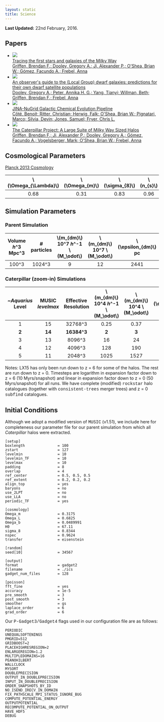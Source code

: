 ```yaml
---
layout: static
title: Science
---
```


<b>Last Updated:</b> 22nd February, 2016.

## Papers

<ul class="projectlist">
<li>
  <a href="http://adsabs.harvard.edu/abs/2016arXiv161100759G">
      <img src="/assets/gallery/papers/paper4.png">
      <div class="container">
        <span class="projectlistheading">Tracing the first stars and galaxies of the Milky Way</span><br />
        Griffen, Brendan F.; Dooley, Gregory A.; Ji, Alexander P.; O'Shea, Brian W.; Gómez, Facundo A.; Frebel, Anna
      </div>
  </a>
  </li>
<li>
  <a href="http://adsabs.harvard.edu/abs/2016arXiv161000708D">
      <img src="/assets/gallery/papers/paper3.png">
      <div class="container">
        <span class="projectlistheading">An observer's guide to the (Local Group) dwarf galaxies: predictions for their own dwarf satellite populations</span><br />
        Dooley, Gregory A.; Peter, Annika H. G.; Yang, Tianyi; Willman, Beth; Griffen, Brendan F.; Frebel, Anna
      </div>
  </a>
  </li>
<li>
  <a href="http://adsabs.harvard.edu/abs/2016arXiv160909528C">
      <img src="/assets/gallery/papers/paper2.png">
      <div class="container">
        <span class="projectlistheading">JINA-NuGrid Galactic Chemical Evolution Pipeline</span><br />
        Côté, Benoit; Ritter, Christian; Herwig, Falk; O'Shea, Brian W.; Pignatari, Marco; Silvia, Devin; Jones, Samuel; Fryer, Chris L.
      </div>
  </a>
  </li>
  <li>
  <a href="http://adsabs.harvard.edu/cgi-bin/bib_query?arXiv:1509.01255">
      <img src="/assets/papers/paper1.png">
      <div class="container">
        <span class="projectlistheading">The Caterpillar Project: A Large Suite of Milky Way Sized Halos</span><br />
        Griffen, Brendan F.; Ji, Alexander P.; Dooley, Gregory A.; Gómez, Facundo A.; Vogelsberger, Mark; O'Shea, Brian W.; Frebel, Anna
      </div>
  </a>
  </li>
</ul>

## Cosmological Parameters
[Planck 2013 Cosmology](http://adsabs.harvard.edu/cgi-bin/bib_query?arXiv:1303.5076)

  \\(\Omega_{\Lambda}\\) | \\(\Omega_{m}\\) | \\(\sigma_{8}\\) | \\(n_{s}\\) | \\(h\\)
  :---: | :---: | :---: | :---: | :--:
  0.68  | 0.31  | 0.83  | 0.96  | 0.67

## Simulation Parameters

### Parent Simulation

  Volume <br> *h*^3 Mpc^3 | # particles | \\(m_{dm}\\) <br> 10^7 *h*^-1 \\(M_\odot\\) | \\(m_{dm}\\) <br> 10^7 \\(M_\odot\\) | \\(\epsilon_{dm}\\) <br> pc 
  :---: | :---: | :---: | :---: | :---: 
        100^3          | 1024^3 | 9 | 12 | 2441 

### Caterpillar (zoom-in) Simulations

~*Aquarius* <br> Level | MUSIC <br> *levelmax* | Effective <br> Resolution | \\(m_{dm}\\) <br> 10^4 *h*^-1 \\(M_\odot\\) | \\(m_{dm}\\) <br> 10^4 \\(M_\odot\\) | \\(\epsilon_{dm}\\) <br> pc 
  :---: | :---: | :---: | :---: | :---: | :---: 
1 | 15 | 32768^3 | 0.25 | 0.37 | 36
**2** | **14** | **16384^3** | **2** | **3** | **76**
3 | 13 | 8096^3 | 16 | 24 | 152
4 | 12 | 4096^3 | 128 | 190 | 228
5 | 11 | 2048^3 | 1025 | 1527 | 452

Notes: LX15 has only been run down to z = 6 for some of the halos. The rest are run down to z = 0. Timesteps are logarithm in expansion factor down to z = 6 (10 Myrs/snapshot) and linear in expansion factor down to z = 0 (50 Myrs/snapshot) for all runs. We have complete (modified) <span style="font-family:Courier">rockstar</span> halo catalogues (together with <span style="font-family:Courier">consistent-trees</span> merger trees) and z = 0 <span style="font-family:Courier">subfind</span> catalogues.

## Initial Conditions

Although we adopt a modified version of <span style="font-family:Courier">MUSIC</span> (v1.51), we include here for completeness our parameter file for our parent simulation from which all *Caterpillar* halos were extracted.

```Text
[setup]  
boxlength               = 100  
zstart                  = 127  
levelmin                = 10  
levelmin_TF             = 10  
levelmax                = 10  
padding                 = 8  
overlap                 = 4  
ref_center              = 0.5, 0.5, 0.5  
ref_extent              = 0.2, 0.2, 0.2  
align_top               = yes  
baryons                 = no  
use_2LPT                = no  
use_LLA                 = no  
periodic_TF             = yes  

[cosmology]  
Omega_m                 = 0.3175          
Omega_L                 = 0.6825          
Omega_b                 = 0.0489991       
H0                      = 67.11           
sigma_8                 = 0.8344         
nspec                   = 0.9624          
transfer                = eisenstein  

[random]  
seed[10]                = 34567  

[output]  
format                  = gadget2  
filename                = ./ics  
gadget_num_files        = 128  

[poisson]  
fft_fine                = yes  
accuracy                = 1e-5  
pre_smooth              = 3  
post_smooth             = 3  
smoother                = gs  
laplace_order           = 6  
grad_order              = 6 

```

Our <span style="font-family:Courier">P-Gadget3/Gadget4</span> flags used in our configuration file are as follows:

```Text
PERIODIC  
UNEQUALSOFTENINGS  
PMGRID=512  
GRIDBOOST=2  
PLACEHIGHRESREGION=2  
ENLARGEREGION=1.2  
MULTIPLEDOMAINS=16  
PEANOHILBERT  
WALLCLOCK  
MYSORT  
DOUBLEPRECISION  
OUTPUT_IN_DOUBLEPRECISION  
INPUT_IN_DOUBLEPRECISION  
ORDER_SNAPSHOTS_BY_ID  
NO_ISEND_IRECV_IN_DOMAIN  
FIX_PATHSCALE_MPI_STATUS_IGNORE_BUG  
COMPUTE_POTENTIAL_ENERGY  
OUTPUTPOTENTIAL  
RECOMPUTE_POTENTIAL_ON_OUTPUT  
HAVE_HDF5  
DEBUG  
```
